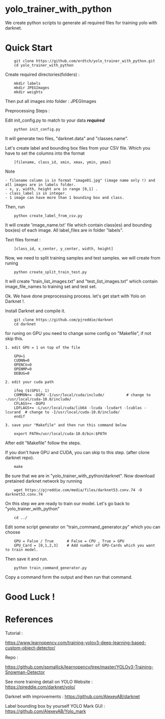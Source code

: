 # yolo_trainer_with_python

We create python scripts to generate all required files for training yolo with darknet.

# Quick Start

        git clone https://github.com/erdtch/yolo_trainer_with_python.git
        cd yolo_trainer_with_python

Create required directories(folders) :

        mkdir labels
        mkdir JPEGImages
        mkdir weights
    
Then put all images into folder : JPEGImages

Preprocessing Steps : 

Edit init_config.py to match to your data ***required***
      
        python init_config.py 

It will generate two files, "darknet.data" and "classes.name".

Let's create label and bounding box files from your CSV file. Which you have to set the columns into the format 

        [filename, class_id, xmin, xmax, ymin, ymax]    


Note  
    
    - filename column is in format "image01.jpg" (image name only !) and all images are in labels folder. 
    - x, y, width, height are in range [0,1] . 
    - class_label is in integer. 
    - 1 image can have more than 1 bounding box and class. 
    
Then, run  
      
        python create_label_from_csv.py

It will create 'image_name.txt' file which contain class(es) and bounding box(es) of each image. All label_files are in folder "labels".

Text files format :  
 
        [class_id, x_center, y_center, width, height]

Now, we need to split training samples and test samples. we will create from runing 

        python create_split_train_test.py 

It will create "train_list_images.txt" and "test_list_images.txt" which contain image_file_names to training set and test set.

Ok. We have done preprocessing process. let's get start with Yolo on Darknet !. 

Install Darknet and compile it.

        git clone https://github.com/pjreddie/darknet
        cd darknet
    
for runing on GPU you need to change some config on "Makefile", if not skip this.
    
    1. edit GPU = 1 on top of the file 
    
        GPU=1
        CUDNN=0
        OPENCV=0
        OPENMP=0
        DEBUG=0 
    
    2. edit your cuda path 
    
        ifeq ($(GPU), 1) 
        COMMON+= -DGPU -I/usr/local/cuda/include/          # change to -/usr/local/cuda-10.0/include/
        CFLAGS+= -DGPU
        LDFLAGS+= -L/usr/local/cuda/lib64 -lcuda -lcudart -lcublas -lcurand  # change to -I/usr/local/cuda-10.0/include/
        endif
    
    3. save your "Makefile" and then run this command below
    
        export PATH=/usr/local/cuda-10.0/bin:$PATH

After edit "Makefile" follow the steps. 

If you don't have GPU and CUDA, you can skip to this step. (after clone darknet repo). 

        make 
        
Be sure that we are in "yolo_trainer_with_python/darknet". Now download pretained darknet network by running 
        
        wget https://pjreddie.com/media/files/darknet53.conv.74 -O darknet53.conv.74
        
On this step we are ready to train our model. Let's go back to "yolo_trainer_with_python" 
        
        cd ../

Edit some script generator on "train_command_generator.py" which you can choose

        GPU = False / True      # False = CPU , True = GPU 
        GPU_Card = [0,1,2,3]    # Add number of GPU-Cards which you want to train model.

Then save it and run. 
        
        python train_command_generator.py 

Copy a command form the output and then run that command.

# Good Luck ! 

# References 
Tutorial : 

https://www.learnopencv.com/training-yolov3-deep-learning-based-custom-object-detector/

Repo : 

https://github.com/spmallick/learnopencv/tree/master/YOLOv3-Training-Snowman-Detector
        


See more training detail on YOLO Website : 
https://pjreddie.com/darknet/yolo/

Darknet with improvements :
https://github.com/AlexeyAB/darknet

Label bounding box by yourself YOLO Mark GUI :
https://github.com/AlexeyAB/Yolo_mark

    
